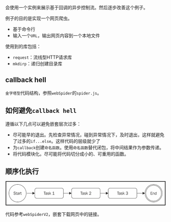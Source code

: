 会使用一个实例来展示基于回调的异步控制流。然后逐步改善这个例子。

例子的目的是实现一个网页爬虫。
- 基于命令行
- 输入一个`URL`，输出网页内容到一个本地文件

使用到的库包括：
- `request`：流线型HTTP请求库
- `mkdirp`：递归创建目录库

## callback hell
`金字塔型`代码结构，参照`webSpider`的`spider.js`。

## 如何避免`callback hell`
遵循以下几点可以避免嵌套层次过多：
- 尽可能早的退出。先检查异常情况，碰到异常情况下，及时退出，这样就避免了过多的`if...else`。这样代码的层级就少了
- 为`callback`创建`命名函数`。使用`命名函数`替代闭包，将中间结果作为参数传递。
- 将代码模块化。尽可能将代码切分成小的、可重用的函数。

## 顺序化执行
![sequential](./static/sequential.png)

代码参考`webSpiderV2`，嵌套下载网页中的链接。